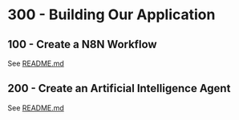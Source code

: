 # 300 - Building Our Application

## 100 - Create a N8N Workflow

See [README.md](./100/README.md)

## 200 - Create an Artificial Intelligence Agent

See [README.md](./200/README.md)
